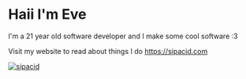 # Haii I'm Eve

I'm a 21 year old software developer and I make some cool software :3

Visit my website to read about things I do https://sipacid.com

[![sipacid](https://sipacid.com/88x31.gif)](https://sipacid.com)
